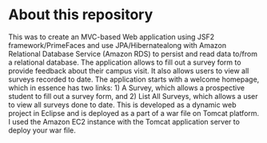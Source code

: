 # About this repository


This was to create an MVC-based Web application using JSF2 framework/PrimeFaces and use JPA/Hibernatealong with Amazon Relational Database Service (Amazon RDS) to persist and read data to/from a relational database. The application allows to fill out a survey form to provide feedback about their campus visit. It also allows users to view all surveys recorded to date. The application starts with a welcome homepage, which in essence has two links: 1) A Survey, which allows a prospective student to fill out a survey form, and 2) List All Surveys, which allows a user to view all surveys done to date. This is developed as a dynamic web project in Eclipse and is deployed as a part of a war file on Tomcat platform. I used the Amazon EC2 instance with the Tomcat application server  to deploy your war file. 



